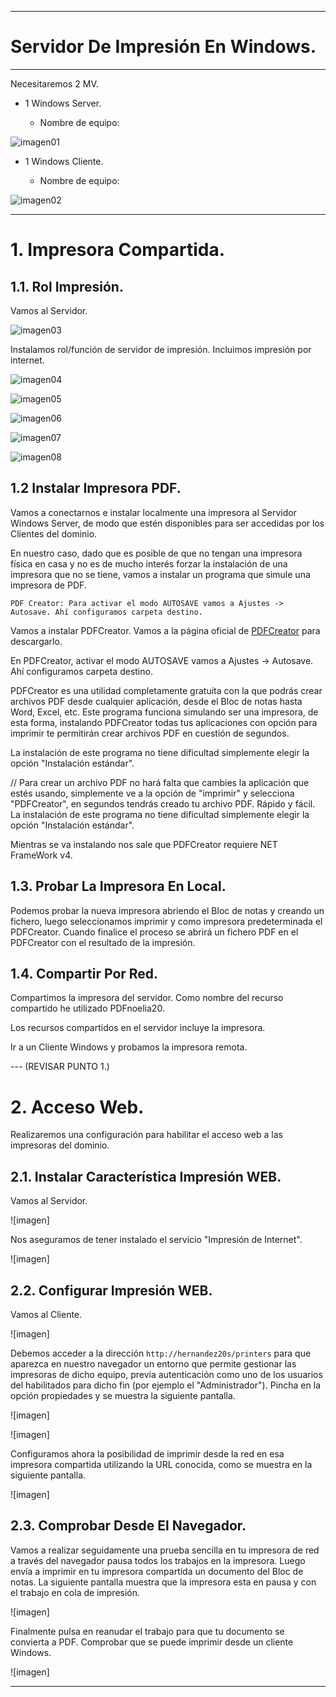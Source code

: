 ___

# **Servidor De Impresión En Windows.**

---

Necesitaremos 2 MV.

* 1 Windows Server.

  * Nombre de equipo:

![imagen01](./images/a1_servidor_impresion_windows/01.png)

* 1 Windows Cliente.

  * Nombre de equipo:

![imagen02](./images/a1_servidor_impresion_windows/02.png)

---

# **1. Impresora Compartida.**

## **1.1. Rol Impresión.**

Vamos al Servidor.

![imagen03](./images/a1_servidor_impresion_windows/03.png)

Instalamos rol/función de servidor de impresión. Incluimos impresión por internet.

![imagen04](./images/a1_servidor_impresion_windows/04.png)

![imagen05](./images/a1_servidor_impresion_windows/05.png)

![imagen06](./images/a1_servidor_impresion_windows/06.png)

![imagen07](./images/a1_servidor_impresion_windows/07.png)

![imagen08](./images/a1_servidor_impresion_windows/08.png)

## **1.2 Instalar Impresora PDF.**

Vamos a conectarnos e instalar localmente una impresora al Servidor Windows Server, de modo que estén disponibles para ser accedidas por los Clientes del dominio.

En nuestro caso, dado que es posible de que no tengan una impresora física en casa y no es de mucho interés forzar la instalación de una impresora que no se tiene, vamos a instalar un programa que simule una impresora de PDF.

~~~
PDF Creator: Para activar el modo AUTOSAVE vamos a Ajustes -> Autosave. Ahí configuramos carpeta destino.
~~~

Vamos a instalar PDFCreator. Vamos a la página oficial de [PDFCreator](http://pdfcreator.es/) para descargarlo.

En PDFCreator, activar el modo AUTOSAVE vamos a Ajustes -> Autosave. Ahí configuramos carpeta destino.

PDFCreator es una utilidad completamente gratuita con la que podrás crear archivos PDF desde cualquier aplicación, desde el Bloc de notas hasta Word, Excel, etc. Este programa funciona simulando ser una impresora, de esta forma, instalando PDFCreator todas tus aplicaciones con opción para imprimir te permitirán crear archivos PDF en cuestión de segundos.

La instalación de este programa no tiene dificultad simplemente elegir la opción "Instalación estándar".

// Para crear un archivo PDF no hará falta que cambies la aplicación que estés usando, simplemente ve a la opción de "imprimir" y selecciona "PDFCreator", en segundos tendrás creado tu archivo PDF. Rápido y fácil. La instalación de este programa no tiene dificultad simplemente elegir la opción "Instalación estándar".

Mientras se va instalando nos sale que PDFCreator requiere NET FrameWork v4.

## **1.3. Probar La Impresora En Local.**

Podemos probar la nueva impresora abriendo el Bloc de notas y creando un fichero, luego seleccionamos imprimir y como impresora predeterminada el PDFCreator. Cuando finalice el proceso se abrirá un fichero PDF en el PDFCreator con el resultado de la impresión.

## **1.4. Compartir Por Red.**

Compartimos la impresora del servidor. Como nombre del recurso compartido he utilizado PDFnoelia20.

Los recursos compartidos en el servidor incluye la impresora.

Ir a un Cliente Windows y probamos la impresora remota.

--- (REVISAR PUNTO 1.)

# **2. Acceso Web.**

Realizaremos una configuración para habilitar el acceso web a las impresoras del dominio.

## **2.1. Instalar Característica Impresión WEB.**

Vamos al Servidor.

![imagen]

Nos aseguramos de tener instalado el servicio "Impresión de Internet".

![imagen]

## **2.2. Configurar Impresión WEB.**

Vamos al Cliente.

![imagen]

Debemos acceder a la dirección `http://hernandez20s/printers` para que aparezca en nuestro navegador un entorno que permite gestionar las impresoras de dicho equipo, previa autenticación como uno de los usuarios del habilitados para dicho fin (por ejemplo el "Administrador"). Pincha en la opción propiedades y se muestra la siguiente pantalla.

![imagen]

![imagen]

Configuramos ahora la posibilidad de imprimir desde la red en esa impresora compartida utilizando la URL conocida, como se muestra en la siguiente pantalla.

![imagen]

## **2.3. Comprobar Desde El Navegador.**

Vamos a realizar seguidamente una prueba sencilla en tu impresora de red a través del navegador pausa todos los trabajos en la impresora. Luego envía a imprimir en tu impresora compartida un documento del Bloc de notas. La siguiente pantalla muestra que la impresora esta en pausa y con el trabajo en cola de impresión.

![imagen]

Finalmente pulsa en reanudar el trabajo para que tu documento se convierta a PDF. Comprobar que se puede imprimir desde un cliente Windows.

![imagen]

---
